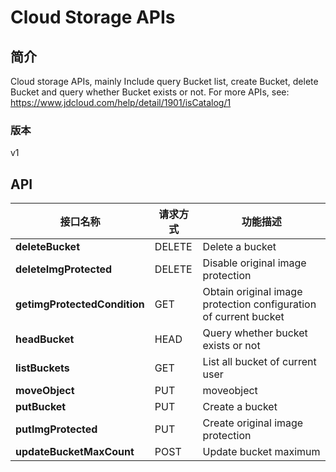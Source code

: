 # Cloud Storage APIs


## 简介
Cloud storage APIs, mainly Include query Bucket list, create Bucket, delete Bucket and query whether Bucket exists or not. For more APIs, see: https://www.jdcloud.com/help/detail/1901/isCatalog/1


### 版本
v1


## API
|接口名称|请求方式|功能描述|
|---|---|---|
|**deleteBucket**|DELETE|Delete a bucket</br>|
|**deleteImgProtected**|DELETE|Disable original image protection</br>|
|**getimgProtectedCondition**|GET|Obtain original image protection configuration of current bucket</br>|
|**headBucket**|HEAD|Query whether bucket exists or not</br>|
|**listBuckets**|GET|List all bucket of current user</br>|
|**moveObject**|PUT|moveobject</br>|
|**putBucket**|PUT|Create a bucket</br>|
|**putImgProtected**|PUT|Create original image protection</br>|
|**updateBucketMaxCount**|POST|Update bucket maximum</br>|
